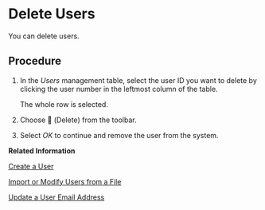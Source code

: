<!-- loio3ceb94cd3acf4a5caed5a4d0c4519b81 -->

<link rel="stylesheet" type="text/css" href="../css/sap-icons.css"/>

# Delete Users

You can delete users.



<a name="loio3ceb94cd3acf4a5caed5a4d0c4519b81__steps_nrg_5rc_gv"/>

## Procedure

1.  In the *Users* management table, select the user ID you want to delete by clicking the user number in the leftmost column of the table.

    The whole row is selected.

2.  Choose <span class="FPA-icons-V3"></span> \(Delete\) from the toolbar.

3.  Select *OK* to continue and remove the user from the system.


**Related Information**  


[Create a User](create-a-user-58d4b24.md "You can create individual users in SAP Datasphere.")

[Import or Modify Users from a File](import-or-modify-users-from-a-file-b2698da.md "You can create users or batch-update existing users by importing user data that you have saved in a CSV file.")

[Update a User Email Address](update-a-user-email-address-0889208.md "You can update a user email address used for logon.")


